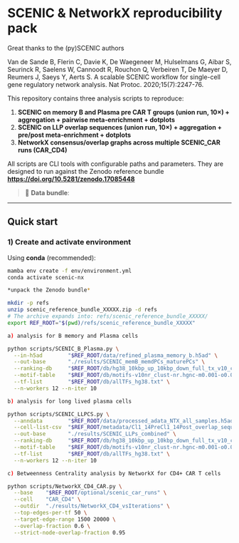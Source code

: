 # SCENIC & NetworkX reproducibility pack

Great thanks to the (py)SCENIC authors

Van de Sande B, Flerin C, Davie K, De Waegeneer M, Hulselmans G, Aibar S, Seurinck R, Saelens W, Cannoodt R, Rouchon Q, Verbeiren T, De Maeyer D, Reumers J, Saeys Y, Aerts S. A scalable SCENIC workflow for single-cell gene regulatory network analysis. Nat Protoc. 2020;15(7):2247-76.

This repository contains three analysis scripts to reproduce:
1) **SCENIC on memory B and Plasma pre CAR T groups (union run, 10×) + aggregation + pairwise meta‑enrichment + dotplots**  
2) **SCENIC on LLP overlap sequences (union run, 10×) + aggregation + pre/post meta‑enrichment + dotplots**  
3) **NetworkX consensus/overlap graphs across multiple SCENIC_CAR runs (CAR_CD4)**

All scripts are CLI tools with configurable paths and parameters. They are designed to run against the Zenodo reference bundle **https://doi.org/10.5281/zenodo.17085448**

> 🔗 **Data bundle**: 

---

## Quick start

### 1) Create and activate environment

Using **conda** (recommended):

```bash
mamba env create -f env/environment.yml
conda activate scenic-nx

*unpack the Zenodo bundle*

mkdir -p refs
unzip scenic_reference_bundle_XXXXX.zip -d refs
# The archive expands into: refs/scenic_reference_bundle_XXXXX/
export REF_ROOT="$(pwd)/refs/scenic_reference_bundle_XXXXX"

a) analysis for B memory and Plasma cells

python scripts/SCENIC_B_Plasma.py \
  --in-h5ad        "$REF_ROOT/data/refined_plasma_memory_b.h5ad" \
  --out-base       "./results/SCENIC_memB_memdPCs_maturePCs" \
  --ranking-db     "$REF_ROOT/db/hg38_10kbp_up_10kbp_down_full_tx_v10_clust.genes_vs_motifs.rankings.feather" \
  --motif-table    "$REF_ROOT/db/motifs-v10nr_clust-nr.hgnc-m0.001-o0.0.tbl" \
  --tf-list        "$REF_ROOT/db/allTFs_hg38.txt" \
  --n-workers 12 --n-iter 10

b) analysis for long lived plasma cells

python scripts/SCENIC_LLPCS.py \
  --anndata        "$REF_ROOT/data/processed_adata_NTX_all_samples.h5ad" \
  --cell-list-csv  "$REF_ROOT/metadata/Cl1_14PreCl1_14Post_overlap_sequences.csv" \
  --out-base       "./results/SCENIC_LLPs_combined" \
  --ranking-db     "$REF_ROOT/db/hg38_10kbp_up_10kbp_down_full_tx_v10_clust.genes_vs_motifs.rankings.feather" \
  --motif-table    "$REF_ROOT/db/motifs-v10nr_clust-nr.hgnc-m0.001-o0.0.tbl" \
  --tf-list        "$REF_ROOT/db/allTFs_hg38.txt" \
  --n-workers 12 --n-iter 10

c) Betweenness Centrality analysis by NetworkX for CD4+ CAR T cells

python scripts/NetworkX_CD4_CAR.py \
  --base    "$REF_ROOT/optional/scenic_car_runs" \
  --cell    "CAR_CD4" \
  --outdir  "./results/NetworkX_CD4_vsIterations" \
  --top-edges-per-tf 50 \
  --target-edge-range 1500 20000 \
  --overlap-fraction 0.6 \
  --strict-node-overlap-fraction 0.95

